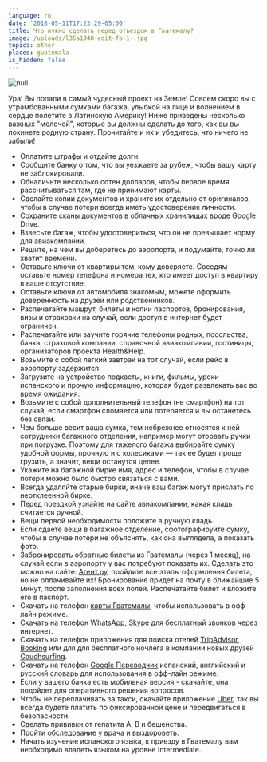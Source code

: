 ```yaml
---
language: ru
date: '2018-05-11T17:23:29-05:00'
title: Что нужно сделать перед отъездом в Гватемалу?
image: /uploads/l35a1940-edit-fb-1-.jpg
topics: other
places: guatemala
is_hidden: false
---
```

![null](/uploads/l35a1940-edit-fb-1-.jpg)

Ура! Вы попали в самый чудесный проект на Земле! Совсем скоро вы с утрамбованными сумками багажа, улыбкой на лице и волнением в сердце полетите в Латинскую Америку! Ниже приведены несколько важных "мелочей", которые вы должны сделать до того, как вы вы покинете родную страну. Прочитайте и их и убедитесь, что ничего не забыли!

* Оплатите штрафы и отдайте долги.
* Сообщите банку о том, что вы уезжаете за рубеж, чтобы вашу карту не заблокировали.
* Обналичьте несколько сотен долларов, чтобы первое время рассчитываться там, где не принимают карты.
* Сделайте копии документов и храните их отдельно от оригиналов, чтобы в случае потери всегда иметь удостоверение личности.
* Сохраните сканы документов в облачных хранилищах вроде Google Drive.
* Взвесьте багаж, чтобы удостовериться, что он не превышает норму для авиакомпании.
* Решите, на чем вы доберетесь до аэропорта, и подумайте, точно ли хватит времени.
* Оставьте ключи от квартиры тем, кому доверяете. Соседям оставьте номер телефона и номера тех, кто имеет доступ в квартиру в ваше отсутствие.
* Оставьте ключи от автомобиля знакомым, можете оформить доверенность на друзей или родственников.
* Распечатайте машрут, билеты и копии паспортов, бронирования, визы и страховки на случай, если доступ в интернет будет ограничен.
* Распечатайте или заучите горячие телефоны родных, посольства, банка, страховой компании, справочной авиакомпании, гостиницы, организаторов проекта Health&Help.
* Возьмите с собой легкий завтрак на тот случай, если рейс в аэропорту задержится.
* Загрузите на устройство подкасты, книги, фильмы, уроки испанского и прочую информацию, которая будет развлекать вас во время ожидания.
* Возьмите с собой дополнительный телефон (не смартфон) на тот случай, если смартфон сломается или потеряется и вы останетесь без связи.
* Чем больше весит ваша сумка, тем небрежнее относятся к ней сотрудники багажного отделения, например могут оторвать ручки при погрузке. Поэтому для тяжелого багажа выбирайте сумку удобной формы, прочную и с колесиками — так ее будет проще грузить, а значит, вещи останутся целее. 
* Укажите на багажной бирке имя, адрес и телефон, чтобы в случае потери можно было быстро связаться с вами. 
* Всегда удаляйте старые бирки, иначе ваш багаж могут прислать по неотклеенной бирке. 
* Перед поездкой узнайте на сайте авиакомпании, какая кладь считается ручной. 
* Вещи первой необходимости положите в ручную кладь.
* Если сдаете вещи в багажное отделение, сфотографируйте сумку, чтобы в случае потери не объяснять, как она выглядела, а показать фото.
* Забронировать обратные билеты из Гватемалы (через 1 месяц), на случай если в аэропорту у вас потребуют показать их. Сделать это можно на сайте: [Агент.ру](https://www.agent.ru/), пройдите все этапы оформления билета, но не оплачивайте их! Бронирование придет на почту в ближайшие 5 минут, после заполнения всех полей. Распечатайте билет и вложите его в паспорт.
* Скачать на телефон [карты Гватемалы](https://maps.me/), чтобы использовать в офф-лайн режиме. 
* Скачать на телефон [WhatsApp](https://www.whatsapp.com/download/), [Skype](https://www.skype.com/ru/get-skype/) для бесплатный звонков через интернет.
* Скачать на телефон приложения для поиска отелей [TripAdvisor](https://www.tripadvisor.ru/), [Booking](https://www.booking.com/) или для для бесплатного ночлега в компании новых друзей [Couchsurfing](https://www.couchsurfing.com/).
* Скачать на телефон [Google Переводчик](https://translate.google.com/) испанский, английский и русский словарь для использования в офф-лайн режиме. 
* Если у вашего банка есть мобильная версия - скачайте, она подойдет для оперативного решения вопросов.
* Чтобы не переплачивать за такси, скачайте приложение [Uber](https://www.uber.com/ru/ride/), так вы всегда будете платить по фиксированной цене и передвигаться в безопасности.
* Сделать прививки от гепатита A, B и бешенства. 
* Пройти обследование у врача и выздороветь.
* Начать изучение испанского языка, к приезду в Гватемалу вам необходимо владеть языком на уровне Intermediate.
